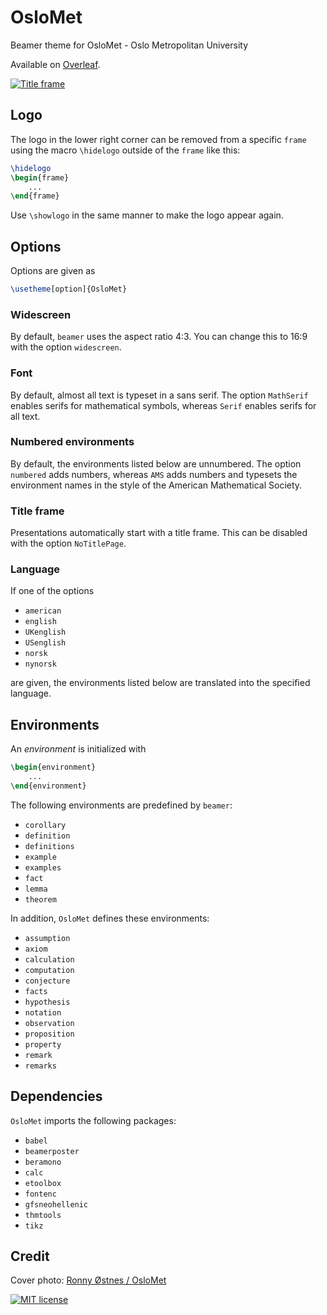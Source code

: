 # OsloMet
Beamer theme for OsloMet - Oslo Metropolitan University

Available on [Overleaf](https://www.overleaf.com/latex/templates/oslomet-beamer-theme/wknwhwkrzvgk).

[![Title frame](https://github.com/martinhelso/OsloMet/blob/master/examples/first-page.png)](https://github.com/martinhelso/OsloMet/blob/master/examples/main.pdf)

## Logo
The logo in the lower right corner can be removed from a specific `frame` using the macro `\hidelogo` outside of the `frame` like this:
```LaTeX
\hidelogo
\begin{frame}
    ...
\end{frame}
```
Use `\showlogo` in the same manner to make the logo appear again. 

## Options
Options are given as
```LaTeX
\usetheme[option]{OsloMet}
```

### Widescreen
By default, `beamer` uses the aspect ratio 4:3. You can change this to 16:9 with the option `widescreen`.

### Font
By default, almost all text is typeset in a sans serif. The option `MathSerif` enables serifs for mathematical symbols, whereas `Serif` enables serifs for all text.

### Numbered environments
By default, the environments listed below are unnumbered. The option `numbered` adds numbers, whereas `AMS` adds numbers and typesets the environment names in the style of the American Mathematical Society.

### Title frame
Presentations automatically start with a title frame. This can be disabled with the option `NoTitlePage`.

### Language
If one of the options
* `american`
* `english`
* `UKenglish`
* `USenglish`
* `norsk`
* `nynorsk`

are given, the environments listed below are translated into the specified language.

## Environments
An _environment_ is initialized with
```LaTeX
\begin{environment}
    ...
\end{environment}
```
The following environments are predefined by `beamer`:
* `corollary`
* `definition`
* `definitions`
* `example`
* `examples`
* `fact`
* `lemma`
* `theorem`

In addition, `OsloMet` defines these environments:
* `assumption`
* `axiom`
* `calculation`
* `computation`
* `conjecture`
* `facts`
* `hypothesis`
* `notation`
* `observation`
* `proposition`
* `property`
* `remark`
* `remarks`

## Dependencies
`OsloMet` imports the following packages:
* `babel`
* `beamerposter`
* `beramono`
* `calc`
* `etoolbox`
* `fontenc`
* `gfsneohellenic`
* `thmtools`
* `tikz`

## Credit

Cover photo: [Ronny Østnes / OsloMet](https://www.flickr.com/photos/hioa/12590169215/in/album-72157627082396818/)

[![MIT license](https://img.shields.io/badge/license-MIT-green.svg)](https://github.com/martinhelso/OsloMet/blob/master/LICENSE)
